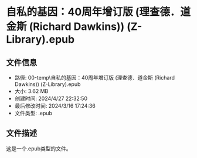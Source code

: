 ﻿# 自私的基因：40周年增订版 (理查德．道金斯 (Richard Dawkins)) (Z-Library).epub

## 文件信息
- 路径: 00-temp\自私的基因：40周年增订版 (理查德．道金斯 (Richard Dawkins)) (Z-Library).epub
- 大小: 3.62 MB
- 创建时间: 2024/4/27 22:32:50
- 最后修改时间: 2024/3/16 17:24:36
- 文件类型: .epub

## 文件描述
这是一个.epub类型的文件。


